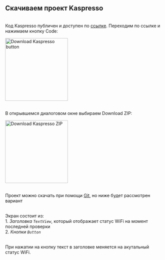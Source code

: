 ## Скачиваем проект Kaspresso

<br> Код Kaspresso публичен и доступен по [ссылке](https://github.com/KasperskyLab/Kaspresso/blob/master/artifacts/adbserver-desktop.jar). Переходим по ссылке и нажимаем кнопку Code:

<img src="../images/Github_download_button.png" alt="Download Kaspresso button" width="200"/>

<br> В открывшемся диалоговом окне выбираем Download ZIP:

<img src="../images/Github_download_zip.png" alt="Download Kaspresso ZIP" width="200"/>


<br> Проект можно скачать при помощи [Git](https://git-scm.com/), но ниже будет рассмотрен вариант



<br> Экран состоит из:
<br> 1. *Заголовка `TextView`*, который отображает статус WiFi на момент последней проверки
<br> 2. *Кнопки `Button`*

<br> При нажатии на кнопку текст в заголовке меняется на акутальный статус WiFi.
